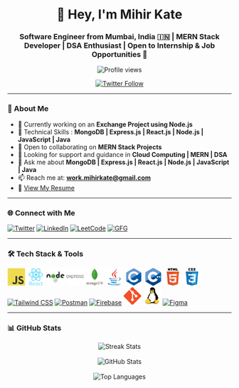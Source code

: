<h1 align="center">👋 Hey, I'm Mihir Kate</h1>
<h3 align="center">Software Engineer from Mumbai, India 🇮🇳 | MERN Stack Developer | DSA Enthusiast | Open to Internship & Job Opportunities 🚀</h3>

<p align="center">
  <img src="https://komarev.com/ghpvc/?username=mihirkate&label=Profile%20views&color=0e75b6&style=flat" alt="Profile views" />
</p>

<p align="center">
  <a href="https://twitter.com/katemihir26" target="_blank">
    <img src="https://img.shields.io/twitter/follow/katemihir26?logo=twitter&style=for-the-badge" alt="Twitter Follow" />
  </a>
</p>

---

### 🚀 About Me

- 🔭 Currently working on an **Exchange Project using Node.js**
- 🌱 Technical Skills : **MongoDB | Express.js | React.js | Node.js | JavaScript | Java**
- 👯 Open to collaborating on **MERN Stack Projects**
- 🤝 Looking for support and guidance in **Cloud Computing | MERN | DSA**
- 💬 Ask me about **MongoDB | Express.js | React.js | Node.js | JavaScript | Java**
- 📫 Reach me at: **work.mihirkate@gmail.com**
- 📄 [View My Resume](https://drive.google.com/file/d/1NjLK57JRZmc2EmtjzvtKuF9miy1h_5FY/view?usp=sharing)

---

### 🌐 Connect with Me

<p align="left">
  <a href="https://twitter.com/katemihir26" target="_blank"><img src="https://raw.githubusercontent.com/rahuldkjain/github-profile-readme-generator/master/src/images/icons/Social/twitter.svg" alt="Twitter" width="30" height="30" /></a>
  <a href="https://linkedin.com/in/mihirkate" target="_blank"><img src="https://raw.githubusercontent.com/rahuldkjain/github-profile-readme-generator/master/src/images/icons/Social/linked-in-alt.svg" alt="LinkedIn" width="30" height="30" /></a>
  <a href="https://www.leetcode.com/mihirkate" target="_blank"><img src="https://raw.githubusercontent.com/rahuldkjain/github-profile-readme-generator/master/src/images/icons/Social/leet-code.svg" alt="LeetCode" width="30" height="30" /></a>
  <a href="https://auth.geeksforgeeks.org/user/mihirkate13" target="_blank"><img src="https://raw.githubusercontent.com/rahuldkjain/github-profile-readme-generator/master/src/images/icons/Social/geeks-for-geeks.svg" alt="GFG" width="30" height="30" /></a>
</p>

---

### 🛠️ Tech Stack & Tools

<p align="left">
  <a href="#"><img src="https://raw.githubusercontent.com/devicons/devicon/master/icons/javascript/javascript-original.svg" alt="JavaScript" width="40" height="40"/></a>
  <a href="#"><img src="https://raw.githubusercontent.com/devicons/devicon/master/icons/react/react-original-wordmark.svg" alt="React" width="40" height="40"/></a>
  <a href="#"><img src="https://raw.githubusercontent.com/devicons/devicon/master/icons/nodejs/nodejs-original-wordmark.svg" alt="Node.js" width="40" height="40"/></a>
  <a href="#"><img src="https://raw.githubusercontent.com/devicons/devicon/master/icons/express/express-original-wordmark.svg" alt="Express" width="40" height="40"/></a>
  <a href="#"><img src="https://raw.githubusercontent.com/devicons/devicon/master/icons/mongodb/mongodb-original-wordmark.svg" alt="MongoDB" width="40" height="40"/></a>
  <a href="#"><img src="https://raw.githubusercontent.com/devicons/devicon/master/icons/java/java-original.svg" alt="Java" width="40" height="40"/></a>
  <a href="#"><img src="https://raw.githubusercontent.com/devicons/devicon/master/icons/c/c-original.svg" alt="C" width="40" height="40"/></a>
  <a href="#"><img src="https://raw.githubusercontent.com/devicons/devicon/master/icons/cplusplus/cplusplus-original.svg" alt="C++" width="40" height="40"/></a>
  <a href="#"><img src="https://raw.githubusercontent.com/devicons/devicon/master/icons/html5/html5-original-wordmark.svg" alt="HTML5" width="40" height="40"/></a>
  <a href="#"><img src="https://raw.githubusercontent.com/devicons/devicon/master/icons/css3/css3-original-wordmark.svg" alt="CSS3" width="40" height="40"/></a>
  <a href="#"><img src="https://www.vectorlogo.zone/logos/tailwindcss/tailwindcss-icon.svg" alt="Tailwind CSS" width="40" height="40"/></a>
  <a href="#"><img src="https://www.vectorlogo.zone/logos/getpostman/getpostman-icon.svg" alt="Postman" width="40" height="40"/></a>
  <a href="#"><img src="https://www.vectorlogo.zone/logos/firebase/firebase-icon.svg" alt="Firebase" width="40" height="40"/></a>
  <a href="#"><img src="https://raw.githubusercontent.com/devicons/devicon/master/icons/git/git-original.svg" alt="Git" width="40" height="40"/></a>
  <a href="#"><img src="https://raw.githubusercontent.com/devicons/devicon/master/icons/linux/linux-original.svg" alt="Linux" width="40" height="40"/></a>
  <a href="#"><img src="https://www.vectorlogo.zone/logos/figma/figma-icon.svg" alt="Figma" width="40" height="40"/></a>
</p>

---

### 📊 GitHub Stats

<p align="center">
  <img src="https://github-readme-streak-stats.herokuapp.com/?user=mihirkate&theme=radical" alt="Streak Stats" />
  <br/><br/>
  <img src="https://github-readme-stats.vercel.app/api?username=mihirkate&show_icons=true&theme=radical" alt="GitHub Stats" />
  <br/><br/>
  <img src="https://github-readme-stats.vercel.app/api/top-langs?username=mihirkate&layout=compact&theme=radical" alt="Top Languages" />
</p>
